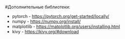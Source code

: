 #Дополнительные библиотеки:
- pytorch - https://pytorch.org/get-started/locally/
- numpy - https://numpy.org/install/
- matplotlib - https://matplotlib.org/users/installing.html
- kivy - https://kivy.org/#download
